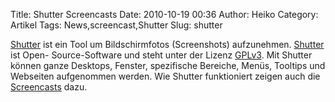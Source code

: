 Title: Shutter Screencasts
Date: 2010-10-19 00:36
Author: Heiko
Category: Artikel
Tags: News,screencast,Shutter
Slug: shutter

[Shutter](http://shutter-project.org/) ist ein Tool um Bildschirmfotos
(Screenshots) aufzunehmen.
[Shutter](http://de.wikipedia.org/wiki/Shutter_%28Software%29) ist Open-
Source-Software und steht unter der Lizenz
[GPLv3](http://de.wikipedia.org/wiki/GPLv3#GPL_Version_3). Mit Shutter können
ganze Desktops, Fenster, spezifische Bereiche, Menüs, Tooltips und Webseiten
aufgenommen werden. Wie Shutter funktioniert zeigen auch die
[Screencasts](http://shutter-project.org/preview/screencasts/) dazu.


